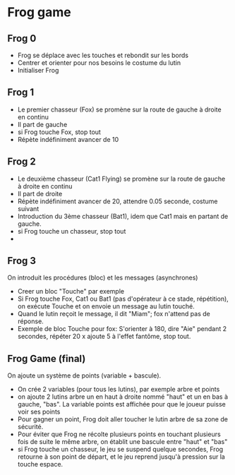# Frog game

## Frog 0 
* Frog se déplace avec les touches et rebondit sur les bords
* Centrer et orienter pour nos besoins le costume du lutin
* Initialiser Frog

## Frog 1
* Le premier chasseur (Fox) se promène sur la route de gauche à droite en continu
* Il part de gauche
* si Frog touche Fox, stop tout
* Répète indéfiniment avancer de 10

## Frog 2
* Le deuxième chasseur (Cat1 Flying) se promène sur la route de gauche à droite en continu
* Il part de droite
* Répète indéfiniment avancer de 20, attendre 0.05 seconde, costume suivant
* Introduction du 3ème chasseur (Bat1), idem que Cat1 mais en partant de gauche.
* si Frog touche un chasseur, stop tout
* 
## Frog 3
On introduit les procédures (bloc) et les messages (asynchrones)

* Creer un bloc "Touche" par exemple
* Si Frog touche Fox, Cat1 ou Bat1 (pas d'opérateur à ce stade, répétition), on exécute Touche et on envoie un message au lutin touché.
* Quand le lutin reçoit le message, il dit "Miam"; fox n'attend pas de réponse.
* Exemple de bloc Touche pour fox: S'orienter à 180, dire "Aie" pendant 2 secondes, répéter 20 x ajoute 5 à l'effet fantôme, stop tout.

## Frog Game (final)
On ajoute un système de points (variable + bascule).

* On crée 2 variables (pour tous les lutins), par exemple arbre et points
* on ajoute 2 lutins arbre un en haut à droite nommé "haut" et un en bas à gauche, "bas". La variable points est affichée pour que le joueur puisse voir ses points  
* Pour gagner un point, Frog doit aller toucher le lutin arbre de sa zone de sécurité.
* Pour éviter que Frog ne récolte plusieurs points en touchant plusieurs fois de suite le même arbre, on établit une bascule entre "haut" et "bas"
* si Frog touche un chasseur, le jeu se suspend quelque secondes, Frog retourne à son point de départ, et le jeu reprend jusqu'à pression sur la touche espace.
